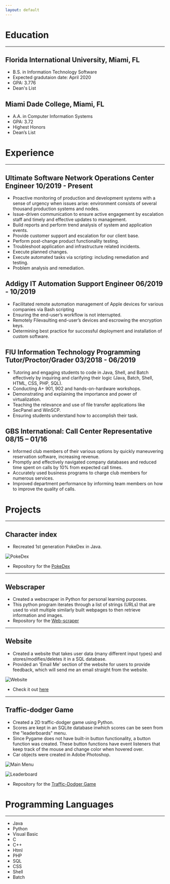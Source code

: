 ```yaml
---
layout: default
---
```

<!--
Text can be **bold**, _italic_, or ~~strikethrough~~.
[Link to another page](./another-page.html).
There should be whitespace between paragraphs.
There should be whitespace between paragraphs. We recommend including a README, or a file with information about your project.
-->

# Education
* * *
## Florida International University, Miami, FL
   *  B.S. in Information Technology Software
   *  Expected gradutaion date: April 2020
   *  GPA: 3.776
   *  Dean's List
    
##  Miami Dade College, Miami, FL
   *  A.A. in Computer Information Systems
   *  GPA: 3.72
   *  Highest Honors
   *  Dean’s List

# Experience
* * *
## Ultimate Software Network Operations Center Engineer 10/2019 - Present
   *  Proactive monitoring of production and development systems with a sense of urgency
when issues arise: environment consists of several thousand production systems and
nodes.
   *  Issue-driven communication to ensure active engagement by escalation staff and timely
and effective updates to management.
   *  Build reports and perform trend analysis of system and application events.
   *  Provide customer support and escalation for our client base.
   *  Perform post-change product functionality testing.
   *  Troubleshoot application and infrastructure related incidents.
   *  Execute planned changes.
   *  Execute automated tasks via scripting: including remediation and testing.
   *  Problem analysis and remediation.

## Addigy IT Automation Support Engineer   06/2019 - 10/2019
   *  Facilitated remote automation management of Apple devices for various companies via
Bash scripting
   *  Ensuring the end-user’s workflow is not interrupted.
   *  Remotely Filevaulting end-user’s devices and escrowing the encryption keys.
   *  Determining best practice for successful deployment and installation of custom software.
   
   
## FIU Information Technology Programming Tutor/Proctor/Grader   03/2018 - 06/2019
   *  Tutoring and engaging students to code in Java, Shell, and Batch effectively by inquiring and clarifying their logic (Java, Batch, Shell, HTML, CSS, PHP, SQL).
   *  Conducting A+ 901, 902 and hands-on-hardware workshops.
   *  Demonstrating and explaining the importance and power of virtualization.
   *  Teaching the relevance and use of file transfer applications like SecPanel and WinSCP.
   *  Ensuring students understand how to accomplish their task.


## GBS International: Call Center Representative   08/15 – 01/16
   *  Informed club members of their various options by quickly maneuvering reservation software,
increasing revenue.
   *  Promptly and effectively navigated company databases and reduced time spent on calls by 10%
from expected call times.
   *  Accurately used business programs to charge club members for numerous services.
   *  Improved department performance by informing team members on how to improve the quality of
calls.



# Projects
* * *
## Character index

  * Recreated 1st generation PokeDex in Java.
  
![PokeDex](https://raw.githubusercontent.com/WoodyRuiz/WoodyRuiz/gh-pages/PokeDex.png)

  * Repository for the [PokeDex](https://github.com/WoodyRuiz/PokeDex)

* * *
## Webscraper
   * Created a webscraper in Python for personal learning purposes.
   * This python program iterates through a list of strings (URLs) that are used to visit multiple similarly built webpages to then retrieve information and images.
   * Repository for the [Web-scraper](https://github.com/WoodyRuiz/Web-Scraper)
   
* * *
## Website
  * Created a website that takes user data (many different input types) and stores/modifies/deletes it in a SQL database.
  * Provided an 'Email Me' section of the website for users to provide feedback, which will send me an email straight from the website.
  
![Website](https://raw.githubusercontent.com/WoodyRuiz/WoodyRuiz/gh-pages/web.png)

  * Check it out [here](http://ocelot.aul.fiu.edu/~aruiz242/includes/program5.php)
  
* * *
## Traffic-dodger Game
  * Created a 2D traffic-dodger game using Python.
  * Scores are kept in an SQLite database inwhich scores can be seen from the "leaderboards" menu.
  * Since Pygame does not have built-in button functionality, a button function was created. These button functions have event listeners that keep track of the mouse and change color when hovered over.
  * Car objects were created in Adobe Photoshop.
  
![Main Menu](https://raw.githubusercontent.com/WoodyRuiz/WoodyRuiz/gh-pages/BitRace_Main_Menu.png)

![Leaderboard](https://raw.githubusercontent.com/WoodyRuiz/WoodyRuiz/gh-pages/BitRacer_Leaderboard.png)

  * Repository for the [Traffic-Dodger Game](https://github.com/WoodyRuiz/BitRacer)
  
# Programming Languages
* * *
* Java
* Python
* Visual Basic
* C
* C++
* Html
* PHP
* SQL
* CSS
* Shell
* Batch
